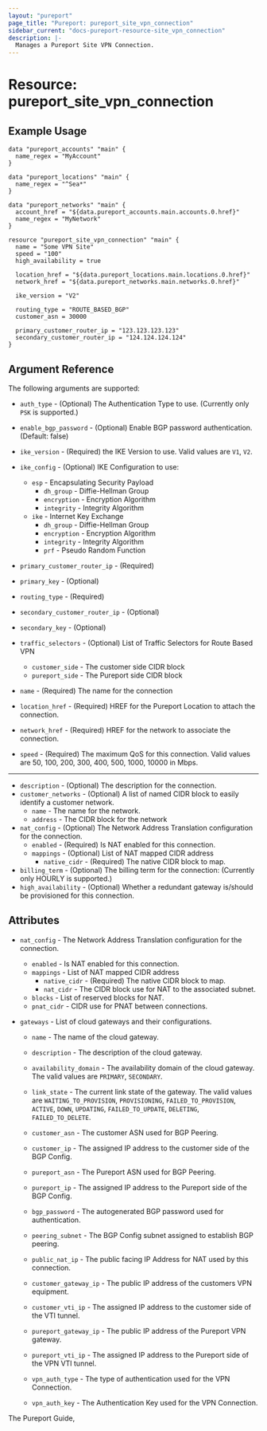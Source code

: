 ```yaml
---
layout: "pureport"
page_title: "Pureport: pureport_site_vpn_connection"
sidebar_current: "docs-pureport-resource-site_vpn_connection"
description: |-
  Manages a Pureport Site VPN Connection.
---
```


# Resource: pureport\_site\_vpn\_connection

## Example Usage

```hcl
data "pureport_accounts" "main" {
  name_regex = "MyAccount"
}

data "pureport_locations" "main" {
  name_regex = "^Sea*"
}

data "pureport_networks" "main" {
  account_href = "${data.pureport_accounts.main.accounts.0.href}"
  name_regex = "MyNetwork"
}

resource "pureport_site_vpn_connection" "main" {
  name = "Some VPN Site"
  speed = "100"
  high_availability = true

  location_href = "${data.pureport_locations.main.locations.0.href}"
  network_href = "${data.pureport_networks.main.networks.0.href}"

  ike_version = "V2"

  routing_type = "ROUTE_BASED_BGP"
  customer_asn = 30000

  primary_customer_router_ip = "123.123.123.123"
  secondary_customer_router_ip = "124.124.124.124"
}
```

## Argument Reference

The following arguments are supported:

* `auth_type` - (Optional) The Authentication Type to use. (Currently only `PSK` is supported.)
* `enable_bgp_password` - (Optional) Enable BGP password authentication. (Default:  false)
* `ike_version` - (Required) the IKE Version to use. Valid values are `V1`, `V2`.

* `ike_config` - (Optional) IKE Configuration to use:
    * `esp` - Encapsulating Security Payload
        * `dh_group` - Diffie-Hellman Group
        * `encryption` - Encryption Algorithm
        * `integrity` - Integrity Algorithm
    * `ike` - Internet Key Exchange
        * `dh_group` - Diffie-Hellman Group
        * `encryption` - Encryption Algorithm
        * `integrity` - Integrity Algorithm
        * `prf` - Pseudo Random Function
* `primary_customer_router_ip` - (Required)
* `primary_key` - (Optional)
* `routing_type` - (Required)
* `secondary_customer_router_ip` - (Optional)
* `secondary_key` - (Optional)
* `traffic_selectors` - (Optional) List of Traffic Selectors for Route Based VPN
    * `customer_side` - The customer side CIDR block
    * `pureport_side` - The Pureport side CIDR block

* `name` - (Required) The name for the connection
* `location_href` - (Required) HREF for the Pureport Location to attach the connection.
* `network_href` - (Required) HREF for the network to associate the connection.
* `speed` - (Required) The maximum QoS for this connection. Valid values are 50, 100, 200, 300, 400, 500, 1000, 10000 in Mbps.

- - -
* `description` - (Optional) The description for the connection.
* `customer_networks` - (Optional) A list of named CIDR block to easily identify a customer network.
    * `name` - The name for the network.
    * `address` - The CIDR block for the network
* `nat_config` - (Optional) The Network Address Translation configuration for the connection.
    * `enabled` - (Required) Is NAT enabled for this connection.
    * `mappings` - (Optional) List of NAT mapped CIDR address
        * `native_cidr` - (Required) The native CIDR block to map.
* `billing_term` - (Optional) The billing term for the connection: (Currently only HOURLY is supported.)
* `high_availability` - (Optional) Whether a redundant gateway is/should be provisioned for this connection.

## Attributes

* `nat_config` - The Network Address Translation configuration for the connection.
    * `enabled` - Is NAT enabled for this connection.
    * `mappings` - List of NAT mapped CIDR address
        * `native_cidr` - (Required) The native CIDR block to map.
        * `nat_cidr` - The CIDR block use for NAT to the associated subnet.
    * `blocks` - List of reserved blocks for NAT.
    * `pnat_cidr` - CIDR use for PNAT between connections.

* `gateways` - List of cloud gateways and their configurations.

    * `name` - The name of the cloud gateway.

    * `description` - The description of the cloud gateway.

    * `availability_domain` - The availability domain of the cloud gateway. The valid values are `PRIMARY`, `SECONDARY`.

    * `link_state` - The current link state of the gateway. The valid values are `WAITING_TO_PROVISION`, `PROVISIONING`, `FAILED_TO_PROVISION`, `ACTIVE`, `DOWN`, `UPDATING`, `FAILED_TO_UPDATE`, `DELETING`, `FAILED_TO_DELETE`.

    * `customer_asn` - The customer ASN used for BGP Peering.

    * `customer_ip` - The assigned IP address to the customer side of the BGP Config.

    * `pureport_asn` - The Pureport ASN used for BGP Peering.

    * `pureport_ip` -  The assigned IP address to the Pureport side of the BGP Config.

    * `bgp_password` - The autogenerated BGP password used for authentication.

    * `peering_subnet` - The BGP Config subnet assigned to establish BGP peering.

    * `public_nat_ip` - The public facing IP Address for NAT used by this connection.

    * `customer_gateway_ip` - The public IP address of the customers VPN equipment.

    * `customer_vti_ip` - The assigned IP address to the customer side of the VTI tunnel.

    * `pureport_gateway_ip` - The public IP address of the Pureport VPN gateway.

    * `pureport_vti_ip` - The assigned IP address to the Pureport side of the VPN VTI tunnel.

    * `vpn_auth_type` - The type of authentication used for the VPN Connection.

    * `vpn_auth_key` - The Authentication Key used for the VPN Connection.

The Pureport Guide, []()
